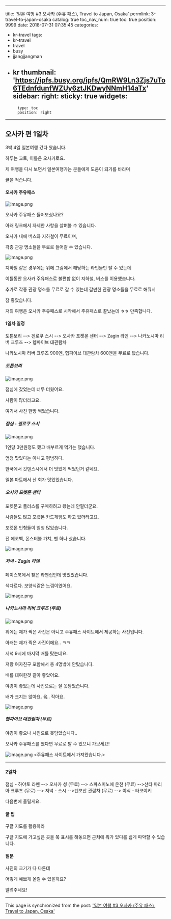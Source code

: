 
---
title: '일본 여행 #3 오사카 (주유 패스), Travel to Japan, Osaka'
permlink: 3-travel-to-japan-osaka
catalog: true
toc_nav_num: true
toc: true
position: 9999
date: 2018-07-31 07:35:45
categories:
- kr-travel
tags:
- kr-travel
- travel
- busy
- jjangjjangman
- kr
thumbnail: 'https://ipfs.busy.org/ipfs/QmRW9Ln3Zjs7uTo6TEdnfdunfWZUy6ztJKDwyNNmH14aTx'
sidebar:
    right:
        sticky: true
widgets:
    -
        type: toc
        position: right
---


## 오사카 편 1일차

3박 4일 일본여행 갔다 왔습니다.

하루는 교토, 이틀은 오사카로요.

제 여행을 다시 보면서 일본여행가는 분들에게 도움이 되기를 바라며

글을 적습니다.

#### 오사카 주유패스

![image.png](https://ipfs.busy.org/ipfs/QmRW9Ln3Zjs7uTo6TEdnfdunfWZUy6ztJKDwyNNmH14aTx)


오사카 주유패스 들어보셨나요? 

아래 링크에서 자세한 사항을 살펴볼 수 있습니다.

오사카 내에 버스와 지하철이 무료이며,

각종 관광 명소들을 무료로 들어갈 수 있습니다.

![image.png](https://ipfs.busy.org/ipfs/QmbH63HXN7eKjSksqa6gtwitbiL7gpRptYf2AQkGiT3KHW)

지하철 같은 경우에는 위에 그림에서 해당하는 라인들만 탈 수 있는데

이틀동안 오사카 주유패스로 불편함 없이 지하철, 버스를 이용했습니다.

추가로 각종 관광 명소를 무료로 갈 수 있는데 갈만한 관광 명소들을 무료로 해줘서

참 좋았습니다.

저의 여행은 오사카 주유패스로 시작해서 주유패스로 끝났는데 ㅎㅎ 만족합니다.

#### 1일차 일정

도톤보리 --> 겐로쿠 스시 --> 오사카 포켓몬 센터 --> Zagin 라멘 --> 나카노시마 리버 크루즈 --> 헵파이브 대관람차

나카노시마 리버 크루즈 900엔, 헵파이브 대관람차 600엔을 무료로 탔습니다.

##### 도톤보리

![image.png](https://ipfs.busy.org/ipfs/QmVYrKESGTsC2KshiTNPtuRwkbsKbZxNcTXR3FMUvjqUvj)

점심에 갔었는데 너무 더웠어요.

사람이 많더라고요.

여기서 사진 한방 찍었습니다.

##### 점심 - 겐로쿠 스시

![image.png](https://ipfs.busy.org/ipfs/QmZREBDbNrKq6bNSFdnt8YfWifKVEP9xWDLdRoEsUdDHmu)


1인당 3만원정도 했고 배부르게 먹기는 했습니다.

엄청 맛있다는 아니고 평범하다. 

한국에서 갓덴스시에서 더 맛있게 먹었던거 같네요.

일본 마트에서 산 회가 맛있었습니다.

##### 오사카 포켓몬 센터

포켓몬고 플러스를 구매하려고 왔는데 안팔더군요.

사람들도 많고 포켓몬 카드게임도 하고 있더라고요.

포켓몬 인형들이 엄청 많았습니다.

전 에코백, 몬스터볼 가챠, 펜 하나 샀습니다.

![image.png](https://ipfs.busy.org/ipfs/QmSWDFcMadivtjwbEfYLw1SMdJDBcfx1Jw7agKFquVxXcB)


##### 저녁 - Zagin 라멘

페이스북에서 찾은 라멘집인데 맛있었습니다.

색다르다. 보양식같은 느낌이였어요.

![image.png](https://ipfs.busy.org/ipfs/QmW1sijRpCDrD3bACpHZ1vhtfnk2zcJhYNEQne6LYyLeVb)



##### 나카노시마 리버 크루즈 (무료)

![image.png](https://ipfs.busy.org/ipfs/QmWerL4R9gbNdm1ZWAe2qA57JT3zMs5AAdMo3Hndx5gaPe)

위에는 제가 찍은 사진은 아니고 주유패스 사이트에서 제공하는 사진입니다.

아래는 제가 찍은 사진이에요.. ㅋㅋ

저녁 9시에 마지막 배를 탔는데요.

저랑 여자친구 포함해서 총 4명밖에 안탔습니다.

배를 대여한것 같아 좋았어요.

야경이 좋았는데 사진으로는 잘 못담았습니다.

배가 크지는 않아요. 음.. 작아요.

![image.png](https://ipfs.busy.org/ipfs/QmaXHqh4Lj1VLPt4fJ1wKf5T3Rtb2k7n8AC4viNMxbxiTw)



##### 헵파이브 대관람차 (무료)

야경이 좋으나 사진으로 못담았습니다..

오사카 주유패스를 했다면 무료로 탈 수 있으니 가보세요!

![image.png](https://ipfs.busy.org/ipfs/QmaykfYCi5MFqaoMKCNXW74ZLpcPMXiMyJXxwbyAD7MgXz)
<주유패스 사이트에서 가져왔습니다.>

---

#### 2일차 

점심 - 하야토 라멘 --> 오사카 성 (무료) --> 스파스미노에 온천 (무료) -->산타 마리아 크루즈 (무료) --> 저녁 - 스시 -->덴포산 관람차 (무료) --> 야식 - 타코야키

다음번에 올릴게요.

#### 꿀 팁

구글 지도를 활용하라

구글 지도에 가고싶은 곳을 쭉 표시를 해놓으면
근처에 뭐가 있다를 쉽게 파악할 수 있습니다.

#### 질문

사진의 크기가 다 다른데

어떻게 예쁘게 올릴 수 있을까요?

알려주세요!

- - -

This page is synchronized from the post: ['일본 여행 #3 오사카 (주유 패스), Travel to Japan, Osaka'](https://steemit.com/@jacobyu/3-travel-to-japan-osaka)
